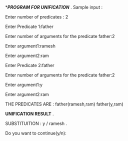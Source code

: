 **********PROGRAM FOR UNIFICATION*********
.
Sample input :

Enter number of predicates : 2

Enter Predicate 1:father

Enter number of arguments for the predicate father:2

Enter argument1:ramesh

Enter argument2:ram

Enter Predicate 2:father

Enter number of arguments for the predicate father:2

Enter argument1:y

Enter argument2:ram

THE PREDICATES ARE :
father(ramesh,ram)
father(y,ram)

**********UNIFICATION RESULT**********
.


 SUBSTITUITION :
y / ramesh
.

Do you want to continue(y/n):
